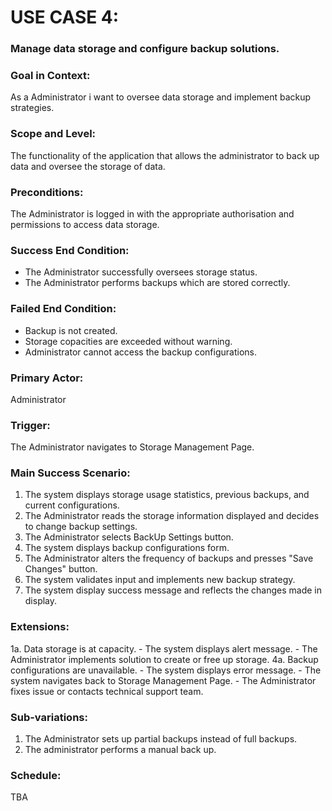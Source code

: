 # USE CASE 4:
### Manage data storage and configure backup solutions.

### Goal in Context:
As a Administrator i want to oversee data storage and implement backup strategies.

### Scope and Level:
The functionality of the application that allows the administrator to back up data and oversee the storage of data.

### Preconditions:
The Administrator is logged in with the appropriate authorisation and permissions to access data storage.


### Success End Condition:
- The Administrator successfully oversees storage status.
- The Administrator performs backups which are stored correctly.

### Failed End Condition:
- Backup is not created.
- Storage copacities are exceeded without warning.
- Administrator cannot access the backup configurations.

### Primary Actor:
Administrator

### Trigger:
The Administrator navigates to Storage Management Page.

### Main Success Scenario:
1. The system displays storage usage statistics, previous backups, and current configurations.
2. The Administrator reads the storage information displayed and decides to change backup settings.
3. The Administrator selects BackUp Settings button.
4. The system displays backup configurations form.
5. The Administrator alters the frequency of backups and presses "Save Changes" button.
6. The system validates input and implements new backup strategy.
7. The system display success message and reflects the changes made in display.

### Extensions:
1a. Data storage is at capacity.
    - The system displays alert message.
    - The Administrator implements solution to create or free up storage.
4a. Backup configurations are unavailable.
    - The system displays error message.
    - The system navigates back to Storage Management Page.
    - The Administrator fixes issue or contacts technical support team.

### Sub-variations:
1. The Administrator sets up partial backups instead of full backups.
2. The administrator performs a manual back up.

### Schedule:
TBA